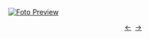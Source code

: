 [![Foto Preview](preview/n310.avif)](https://20essentials.github.io/project-000-310)

<div align="center" style="display: flex; justify-content: center;">
  <a  href="https://github.com/20essentials/project-000-309" target="_blank">&#8592;</a>
  &nbsp;&nbsp;
  <a  href="https://github.com/20essentials/project-000-311" target="_blank">&#8594;</a>
</div>
